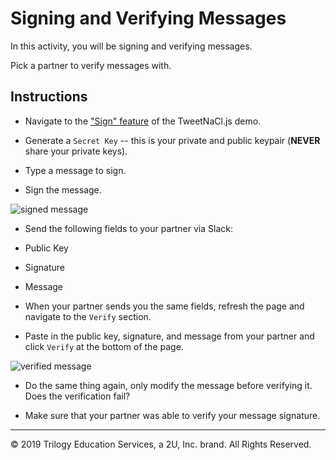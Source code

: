 # Signing and Verifying Messages

In this activity, you will be signing and verifying messages.

Pick a partner to verify messages with.

## Instructions

* Navigate to the ["Sign" feature](https://tweetnacl.js.org/#/sign) of the TweetNaCl.js demo.

* Generate a `Secret Key` -- this is your private and public keypair (**NEVER** share your private keys).

* Type a message to sign.

* Sign the message.

 ![signed message](Images/signed-message.png)

* Send the following fields to your partner via Slack:

 * Public Key

 * Signature

 * Message

* When your partner sends you the same fields, refresh the page and navigate to the `Verify` section.

* Paste in the public key, signature, and message from your partner and click `Verify` at the bottom of the page.

 ![verified message](Images/verified-message.png)

* Do the same thing again, only modify the message before verifying it. Does the verification fail?

* Make sure that your partner was able to verify your message signature.

---
© 2019 Trilogy Education Services, a 2U, Inc. brand. All Rights Reserved.
